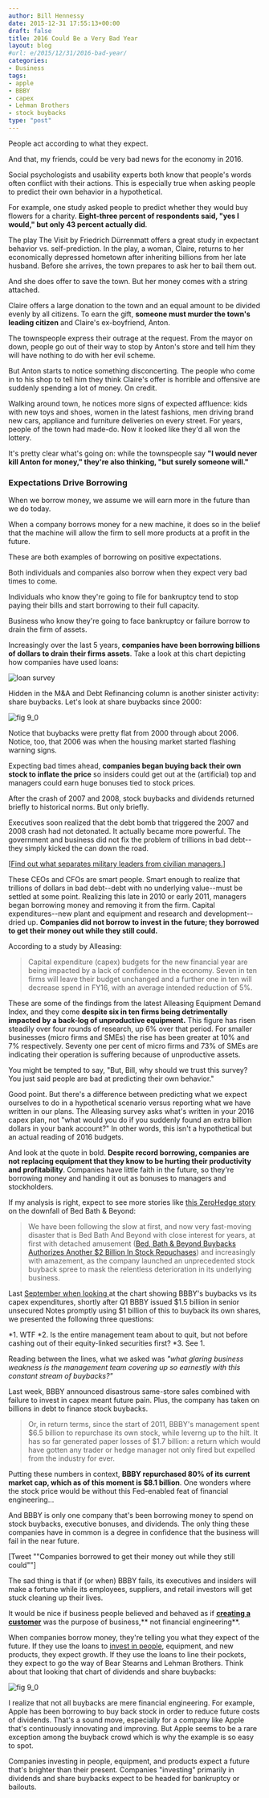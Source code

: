 ```yaml
---
author: Bill Hennessy
date: 2015-12-31 17:55:13+00:00
draft: false
title: 2016 Could Be a Very Bad Year
layout: blog
#url: e/2015/12/31/2016-bad-year/
categories:
- Business
tags:
- apple
- BBBY
- capex
- Lehman Brothers
- stock buybacks
type: "post"
---
```


People act according to what they expect.

And that, my friends, could be very bad news for the economy in 2016.

Social psychologists and usability experts both know that people's words often conflict with their actions. This is especially true when asking people to predict their own behavior in a hypothetical.

For example, one study asked people to predict whether they would buy flowers for a charity. **Eight-three percent of respondents said, "yes I would," but only 43 percent actually did**.

The play The Visit by Friedrich Dürrenmatt offers a great study in expectant behavior vs. self-prediction. In the play, a woman, Claire, returns to her economically depressed hometown after inheriting billions from her late husband. Before she arrives, the town prepares to ask her to bail them out.

And she does offer to save the town. But her money comes with a string attached.

Claire offers a large donation to the town and an equal amount to be divided evenly by all citizens. To earn the gift, **someone must murder the town's leading citizen** and Claire's ex-boyfriend, Anton.

The townspeople express their outrage at the request. From the mayor on down, people go out of their way to stop by Anton's store and tell him they will have nothing to do with her evil scheme.

But Anton starts to notice something disconcerting. The people who come in to his shop to tell him they think Claire's offer is horrible and offensive are suddenly spending a lot of money. On credit.

Walking around town, he notices more signs of expected affluence: kids with new toys and shoes, women in the latest fashions, men driving brand new cars, appliance and furniture deliveries on every street. For years, people of the town had made-do. Now it looked like they'd all won the lottery.

It's pretty clear what's going on: while the townspeople say **"I would never kill Anton for money," they're also thinking, "but surely someone will."**



### Expectations Drive Borrowing



When we borrow money, we assume we will earn more in the future than we do today.

When a company borrows money for a new machine, it does so in the belief that the machine will allow the firm to sell more products at a profit in the future.

These are both examples of borrowing on positive expectations.

Both individuals and companies also borrow when they expect very bad times to come.

Individuals who know they're going to file for bankruptcy tend to stop paying their bills and start borrowing to their full capacity.

Business who know they're going to face bankruptcy or failure borrow to drain the firm of assets.

Increasingly over the last 5 years, **companies have been borrowing billions of dollars to drain their firms assets**. Take a look at this chart depicting how companies have used loans:

![loan survey](https://hennessysview.com/wp-content/uploads/2015/12/loan-survey.jpg)


Hidden in the M&A and Debt Refinancing column is another sinister activity: share buybacks. Let's look at share buybacks since 2000:

![fig 9_0](https://hennessysview.com/wp-content/uploads/2015/12/fig-9_0.jpg)


Notice that buybacks were pretty flat from 2000 through about 2006. Notice, too, that 2006 was when the housing market started flashing warning signs.

Expecting bad times ahead, **companies began buying back their own stock to inflate the price** so insiders could get out at the (artificial) top and managers could earn huge bonuses tied to stock prices.

After the crash of 2007 and 2008, stock buybacks and dividends returned briefly to historical norms. But only briefly.

Executives soon realized that the debt bomb that triggered the 2007 and 2008 crash had not detonated. It actually became more powerful. The government and business did not fix the problem of trillions in bad debt--they simply kicked the can down the road.



[[Find out what separates military leaders from civilian managers.](https://hennessysview.com/2015/12/30/one-thing-the-military-teaches-that-business-school-doesnt/)]



These CEOs and CFOs are smart people. Smart enough to realize that trillions of dollars in bad debt--debt with no underlying value--must be settled at some point. Realizing this late in 2010 or early 2011, managers began borrowing money and removing it from the firm. Capital expenditures--new plant and equipment and research and development--dried up. **Companies did not borrow to invest in the future; they borrowed to get their money out while they still could.**

According to a study by Alleasing:



> Capital expenditure (capex) budgets for the new financial year are being impacted by a lack of confidence in the economy. Seven in ten firms will leave their budget unchanged and a further one in ten will decrease spend in FY16, with an average intended reduction of 5%.

These are some of the findings from the latest Alleasing Equipment Demand Index, and they come **despite six in ten firms being detrimentally impacted by a back-log of unproductive equipment.** This figure has risen steadily over four rounds of research, up 6% over that period. For smaller businesses (micro firms and SMEs) the rise has been greater at 10% and 7% respectively. Seventy one per cent of micro firms and 73% of SMEs are indicating their operation is suffering because of unproductive assets.



You might be tempted to say, "But, Bill, why should we trust this survey? You just said people are bad at predicting their own behavior."

Good point. But there's a difference between predicting what we expect ourselves to do in a hypothetical scenario versus reporting what we have written in our plans. The Alleasing survey asks what's written in your 2016 capex plan, not "what would you do if you suddenly found an extra billion dollars in your bank account?" In other words, this isn't a hypothetical but an actual reading of 2016 budgets.

And look at the quote in bold. **Despite record borrowing, companies are not replacing equipment that they know to be hurting their productivity and profitability**. Companies have little faith in the future, so they're borrowing money and handing it out as bonuses to managers and stockholders.

If my analysis is right, expect to see more stories like [this ZeroHedge story](https://www.zerohedge.com/news/2015-12-23/buyback-bloodbath-beyond-how-bbby-lost-17-billion-buying-back-its-own-stock) on the downfall of Bed Bath & Beyond:



> We have been following the slow at first, and now very fast-moving disaster that is Bed Bath And Beyond with close interest for years, at first with detached amusement ([Bed, Bath & Beyond Buybacks Authorizes Another $2 Billion In Stock Repuchases](https://www.zerohedge.com/news/2014-07-07/bed-bath-beyond-buybacks-authorizes-another-2-billion-stock-repuchases)) and increasingly with amazement, as the company launched an unprecedented stock buyback spree to mask the relentless deterioration in its underlying business.

Last [September when looking ](https://www.zerohedge.com/news/2014-09-23/wtf-bbbuybacks)at the chart showing BBBY's buybacks vs its capex expenditures, shortly after Q1 BBBY issued $1.5 billion in senior unsecured Notes promptly using $1 billion of this to buyback its own shares, we presented the following three questions:

> 
> 
*1. WTF
*2. Is the entire management team about to quit, but not before cashing out of their equity-linked securities first?
*3. See 1.

Reading between the lines, what we asked was _"what glaring business weakness is the management team covering up so earnestly with this constant stream of buybacks?"_



Last week, BBBY announced disastrous same-store sales combined with failure to invest in capex meant future pain. Plus, the company has taken on billions in debt to finance stock buybacks.



> Or, in return terms, since the start of 2011, BBBY's management spent $6.5 billion to repurchase its own stock, while leverng up to the hilt. It has so far generated paper losses of $1.7 billion: a return which would have gotten any trader or hedge manager not only fired but expelled from the industry for ever.

Putting these numbers in context, **BBBY repurchased 80% of its current market cap, which as of this moment is $8.1 billion**. One wonders where the stock price would be without this Fed-enabled feat of financial engineering...



And BBBY is only one company that's been borrowing money to spend on stock buybacks, executive bonuses, and dividends. The only thing these companies have in common is a degree in confidence that the business will fail in the near future.

[Tweet ""Companies borrowed to get their money out while they still could""]

The sad thing is that if (or when) BBBY fails, its executives and insiders will make a fortune while its employees, suppliers, and retail investors will get stuck cleaning up their lives.

It would be nice if business people believed and behaved as if [**creating a customer**](https://whitneyhess.com/blog/2012/08/13/the-purpose-of-a-business-is-to-create-a-customer/) was the purpose of business,** not financial engineering**.

When companies borrow money, they're telling you what they expect of the future. If they use the loans to [invest in people](https://www.zerohedge.com/news/2015-11-02/every-job-created-us-decade-us-corporations-spent-296000-stock-buybacks), equipment, and new products, they expect growth. If they use the loans to line their pockets, they expect to go the way of Bear Stearns and Lehman Brothers. Think about that looking that chart of dividends and share buybacks:

![fig 9_0](https://hennessysview.com/wp-content/uploads/2015/12/fig-9_0.jpg)




I realize that not all buybacks are mere financial engineering. For example, Apple has been borrowing to buy back stock in order to reduce future costs of dividends. That's a sound move, especially for a company like Apple that's continuously innovating and improving. But Apple seems to be a rare exception among the buyback crowd which is why the example is so easy to spot.

Companies investing in people, equipment, and products expect a future that's brighter than their present. Companies "investing" primarily in dividends and share buybacks expect to be headed for bankruptcy or bailouts.
